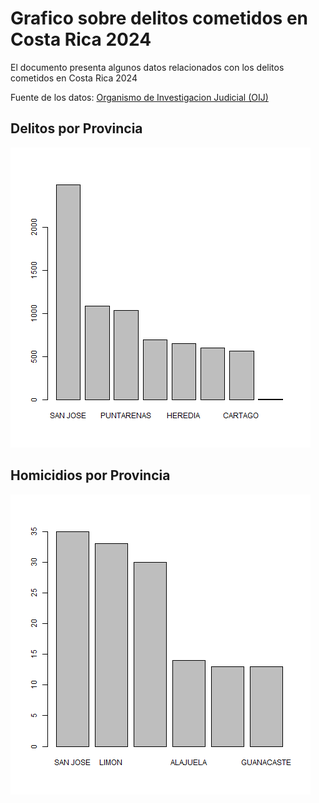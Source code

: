 # Grafico sobre delitos cometidos en Costa Rica 2024

El documento presenta algunos datos relacionados con los delitos cometidos en Costa Rica 2024

Fuente de los datos:
[Organismo de Investigacion Judicial (OIJ)](https://sitiooij.poder-judicial.go.cr/index.php/ayuda/servicios-policiales/servicios-a-organizaciones/indice-de-transparencia-del-sector-publico-costarricense/datos-abiertos)

## Delitos por Provincia
![](grafico-delitos-provincia.png)

## Homicidios por Provincia
![](grafico-homicidios-provincia.png)
